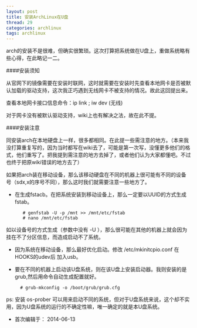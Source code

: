 ```yaml
---
layout: post
title: 安装ArchLinux在U盘
thread: 29
categories: archlinux
tags: archlinux
---
```


arch的安装不是很难，但确实很繁琐。这次打算把系统做在U盘上，重做系统略有些心得，在此略记一二。



####安装须知 

从官网下的镜像需要在安装时联网，这时就需要在安装时先查看本地网卡是否被默认加载的驱动支持，这次我正巧遇到无线网卡不被支持的情况。故此这回提出来。  

查看本地网卡接口信息命令：ip link ; iw dev (无线)

对于网卡没有被默认驱动支持，wiki上也有解决之法，故在此不提。


####安装注意 


同安装arch在本地硬盘上一样，很多都相同。在此提一些需注意的地方。（本来我没打算重复写的，因为当时都写在wiki去了，可能是第一次写，没懂更多他们的格式，他们重写了。把我提到需注意的地方去掉了，或者他们认为大家都懂吧。不过也终于把原wiki错误的地方去了）  

如果把arch装在移动设备，那么该移动硬盘在不同的机器上很可能有不同的设备号（sdx,x的序号不同），那么这时我们就需要注意一些地方了。

- 在生成fstacb。在把系统安装到移动设备上，那么一定要以UUID的方式生成fstab。  

   	 	 # genfstab -U -p /mnt >> /mnt/etc/fstab
  		 # nano /mnt/etc/fstab
  	 
 如以设备号的方式生成（参数中没有 -U ），那么很可能在其他的机器上就会因为挂在不了分区信息，而造成启动不了系统。


- 因为系统在移动设备，那么最好优化启动。修改 /etc/mkinitcpio.conf 在HOOKS的udev后 加入usb。

- 要在不同的机器上启动该U盘系统，则在该U盘上安装启动器。我则安装的是grub,然后用命令自动生成配置就好。

		# grub-mkconfig -o /boot/grub/grub.cfg


ps: 安装 os-prober 可以用来启动不同的系统，但对于U盘系统来说，这个却不实用，因为U盘系统的运行的不确定性嘛，唯一确定的就是本U盘系统。

- 首次编辑于： 2014-06-13
